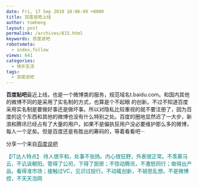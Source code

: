 ```yaml
---
date: Fri, 17 Sep 2010 10:06:49 +0000
title: 百度说吧上线
author: tomheng
layout: post
permalink: /archives/815.html
keywords: 百度说吧
robotsmeta:
  - index,follow
views: 641
categories:
  - 快乐生活
tags:
  - 百度说吧
---
```

**百度贴吧**最近上线，也是一个微博类的服务，规范域名t.baidu.com。和国内其他的微博不同的是采用了实名制的方式，也算是个不起眼 的创新。不过不知道百度采用实名制是要做好事还是做坏事。所以对隐私比较重视的就不要注册了，因为百度的这个东西和其他的微博也没有什么特别之处。百度的圈地显然迟了一大步，新浪和腾讯已经占有了大量的用户。如果不是偏执狂用户没必要维护那么多的微博，每人一个足矣。但是百度还是有胜出的筹码的，等着看看吧···

分享一个来自[百度说吧][1]

<span style="color: #008080;">【IT达人特点】 待人很平和，处事不张扬。内心很狂野，外表很正常。不羡慕马云，不讥讽朝阳。管得了公司，下得了厨房；不惊动腾讯，不激怒同行；做得出产品，看得准市场；接触过VC，见识过投行。不动辄创新，不胡思乱想。不是微博控，不天天泡网</span>

 [1]: http://t.baidu.com/
